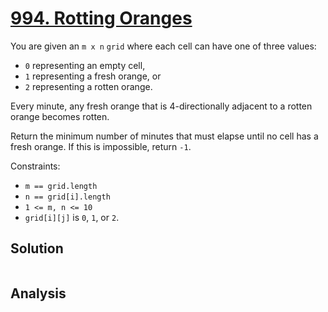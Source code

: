 # [994. Rotting Oranges](https://leetcode.com/problems/rotting-oranges)

You are given an `m x n` `grid` where each cell can have one of three values:

* `0` representing an empty cell,
* `1` representing a fresh orange, or
* `2` representing a rotten orange.

Every minute, any fresh orange that is 4-directionally adjacent to a rotten
orange becomes rotten.

Return the minimum number of minutes that must elapse until no cell has a fresh
orange. If this is impossible, return `-1`.

Constraints:

* `m == grid.length`
* `n == grid[i].length`
* `1 <= m, n <= 10`
* `grid[i][j]` is `0`, `1`, or `2`.

## Solution

```c++

```

## Analysis
